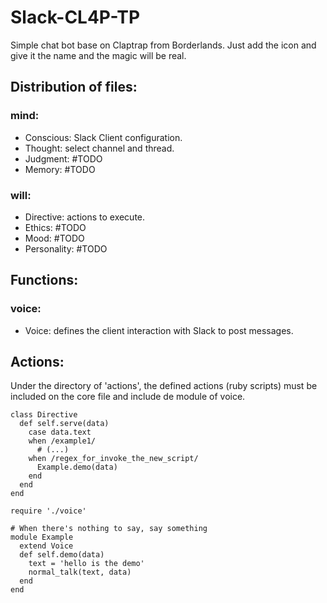 # Slack-CL4P-TP

Simple chat bot base on Claptrap from Borderlands. Just add the icon and give it the name and the magic will be real.

## Distribution of files:

### mind:

- Conscious: Slack Client configuration.
- Thought: select channel and thread.
- Judgment: #TODO
- Memory: #TODO

 
### will:

- Directive: actions to execute.
- Ethics: #TODO
- Mood: #TODO
- Personality: #TODO

## Functions:



### voice:

- Voice: defines the client interaction with Slack to post messages.

## Actions:

Under the directory of 'actions', the defined actions (ruby scripts) must be included on the core file and include de module of voice.

```
class Directive
  def self.serve(data)
    case data.text
    when /example1/
      # (...)
    when /regex_for_invoke_the_new_script/
      Example.demo(data)
    end
  end
end
```

```
require './voice'

# When there's nothing to say, say something
module Example
  extend Voice
  def self.demo(data)
    text = 'hello is the demo'
    normal_talk(text, data)
  end
end
``` 
